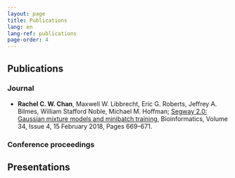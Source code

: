 ```yaml
---
layout: page
title: Publications
lang: en
lang-ref: publications
page-order: 4
---
```


## Publications
### Journal
* **Rachel C. W. Chan**, Maxwell W. Libbrecht, Eric G. Roberts, Jeffrey A. Bilmes, William Stafford Noble, Michael M. Hoffman; [Segway 2.0: Gaussian mixture models and minibatch training](https://doi.org/10.1093/bioinformatics/btx603), Bioinformatics, Volume 34, Issue 4, 15 February 2018, Pages 669–671.

### Conference proceedings

## Presentations
